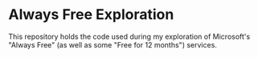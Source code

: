 # Always Free Exploration
This repository holds the code used during my exploration of Microsoft's "Always Free" (as well as some "Free for 12 months") services. 